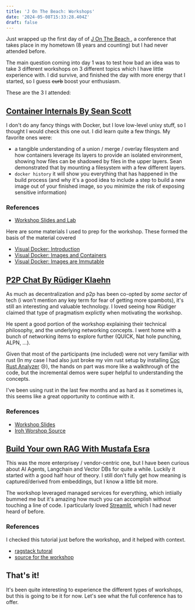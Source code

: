 ```yaml
---
title: 'J On The Beach: Workshops'
date: '2024-05-08T15:33:28.404Z'
draft: false
---
```


Just wrapped up the first day of of [ J On The Beach ](https://jonthebeach.com), a conference that takes place in my 
hometown (8 years and counting) but I had never attended before.

The main question coming into day 1 was to test how bad an idea was to take 3
different workshops on 3 different topics which I have little experience with. 
I did survive, and finished the day with more energy that I started, so I
guess ~~curb~~ boost your enthusiasm.

These are the 3 I attended:
## [Container Internals By Sean Scott](https://jonthebeach.com/workshops/containers/)

I don't do any fancy things with Docker, but I love low-level 
unixy stuff, so I thought I would check this one out. I did learn quite a few
things. My favorite ones were:

- a tangible understanding of a union / merge / overlay filesystem and how containers
leverage its layers to provide an isolated environment, showing how files can be
shadowed by files in the upper layers. Sean demonstrated that by mounting a
filesystem with a few different layers.
- `docker history` it will show you everything that has happened in the build
process (and why it's a good idea to include a step to build a new image out of
your finished image, so you minimize the risk of exposing sensitive information)

### References 

- [Workshop Slides and Lab](https://github.com/oraclesean/jotb)

Here are some materials I used to prep for the workshop. These formed the basis
of the material covered 

- [Visual Docker: Introduction](https://medium.oraclesean.com/visual-docker-introduction-f83baf4c0798)
- [Visual Docker: Images and Containers](https://medium.oraclesean.com/visual-docker-images-and-containers-1efb52d02d3c) 
- [Visual Docker: Images are Immutable](https://medium.oraclesean.com/visual-docker-images-are-immutable-1af06b242777)

## [P2P Chat By Rüdiger Klaehn](https://jonthebeach.com/workshops/p2p-chat/)

As much as decentralization and p2p has been co-opted by _some sector_ of tech (i won't mention any
key term for fear of getting more spambots), it's still an interesting and
valuable technology. I loved seeing how Rüdiger claimed that type of
pragmatism explictly when motivating the workshop.

He spent a good portion of the workshop explaining their technical philosophy, 
and the underlying networking concepts. I went home with a bunch of networking
items to explore further (QUICK, Nat hole punching, ALPN, ...). 

Given that most of the participants (me included) were not very familiar with
rust (In my case I had also just broke my vim rust setup by installing [ Coc Rust Analyzer](https://github.com/fannheyward/coc-rust-analyzer) 😢), the hands on part was more like a walkthrough of the code, but the
incremental demos were super helpful to understanding the concepts.

I've been using rust in the last few months and as hard as it sometimes is, this
seems like a great opportunity to continue with it.

### References 

- [Workshop Slides]( https://hackmd.io/@GMgEoX9mQWKh09CQ-JktgA/rkrfZgOzR)
- [Iroh Worshop Source](https://github.com/n0-computer/iroh-workshop-jonthebeach) 


## [Build Your own RAG With Mustafa Esra](https://jonthebeach.com/workshops/datastax/)

This was the more enterprisey / vendor-centric one, but I have been curious about AI Agents,
Langchain and Vector DBs for quite a while. Luckily it started with a good half
hour of theory. I still don't fully get how meaning is captured/derived from embeddings,
but I know a little bit more.

The workshop leveraged managed services for everything, which intiially bummed
me but it's amazing how much you can accomplish without touching a line of code.
I particularly loved [Streamlit](https://streamlit.io/), which I had never heard of before.

### References

I checked this tutorial just before the workshop, and it helped with context.
- [ragstack tutoral](https://docs.datastax.com/en/ragstack/docs/quickstart.html)
- [source for the workshop]( https://github.com/michelderu/ragstack-astradb)

## That's it!

It's been quite interesting to experience the different types of workshops, but
this is going to be it for now. Let's see what the full conference has to offer.  




